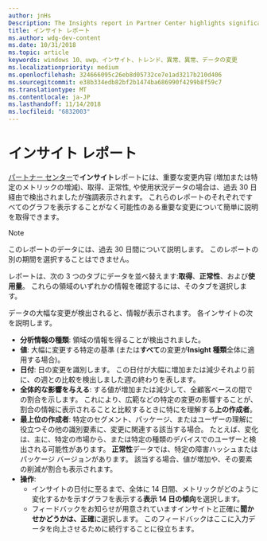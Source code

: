 ```yaml
---
author: jnHs
Description: The Insights report in Partner Center highlights significant changes about your apps.
title: インサイト レポート
ms.author: wdg-dev-content
ms.date: 10/31/2018
ms.topic: article
keywords: windows 10、uwp、インサイト、トレンド、異常、異常、データの変更
ms.localizationpriority: medium
ms.openlocfilehash: 324666095c26eb8d05732ce7e1ad3217b210d406
ms.sourcegitcommit: e38b334edb82bf2b1474ba686990f4299b8f59c7
ms.translationtype: MT
ms.contentlocale: ja-JP
ms.lasthandoff: 11/14/2018
ms.locfileid: "6832003"
---
```

# <a name="insights-report"></a>インサイト レポート


[パートナー センター](https://partner.microsoft.com/dashboard)で**インサイト**レポートには、重要な変更内容 (増加または特定のメトリックの増減)、取得、正常性, や使用状況データの場合は、過去 30 日経由で検出されましたが強調表示されます。 これらのレポートのそれぞれですべてのグラフを表示することがなく可能性のある重要な変更について簡単に説明を取得できます。

> [!NOTE]
> このレポートのデータには、過去 30 日間について説明します。 このレポートの別の期間を選択することはできません。

レポートは、次の 3 つのタブにデータを並べ替えます:**取得**、**正常性**、および**使用量**。 これらの領域のいずれかの情報を確認するには、そのタブを選択します。

データの大幅な変更が検出されると、情報が表示されます。 各インサイトの次を説明します。
- **分析情報の種類**: 領域の情報を得ることが検出されました。
- **値**: 大幅に変更する特定の基準 (または**すべて**の変更が**Insight 種類**全体に適用する場合)。
- **日付**: 日の変更を識別します。 この日付が大幅に増加または減少それより前に、の週との比較を検出しました週の終わりを表します。
- **全体的な影響を与える**: する値が増加または減少して、全顧客ベースの間での割合を示します。 これにより、広範などの特定の変更の影響することが、割合の情報に表示されることと比較するときに特にを理解する**上の作成者**。
- **最上位の作成者**: 特定のセグメント、パッケージ、またはユーザーの理解に役立つその他の識別要素に、変更に関連する該当する場合。 たとえば、変化は、主に、特定の市場から、または特定の種類のデバイスでのユーザーと検出される可能性があります。 **正常性**データでは、特定の障害ハッシュまたはパッケージ バージョンがあります。 該当する場合、値が増加や、その要素の削減が割合も表示されます。
- **操作**:
   - インサイトの日付に至るまで、全体に 14 日間、メトリックがどのように変化するかを示すグラフを表示する**表示 14 日の傾向**を選択します。
   - フィードバックをお知らせが用意されていますインサイトと正確に**聞かせかどうかは、正確**に選択します。 このフィードバックはここに入力データを向上させるために続行することに役立ちます。 

